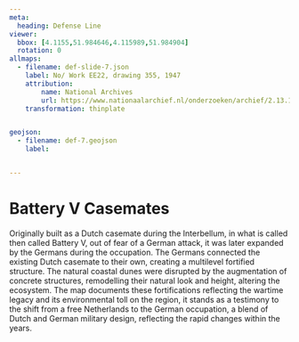 ```yaml
---
meta:
  heading: Defense Line
viewer:
  bbox: [4.1155,51.984646,4.115989,51.984904]
  rotation: 0
allmaps:
  - filename: def-slide-7.json
    label: No/ Work EE22, drawing 355, 1947
    attribution:
        name: National Archives
        url: https://www.nationaalarchief.nl/onderzoeken/archief/2.13.167/invnr/717/file/NL-HaNA_2.13.167_717_01?eadID=2.13.167&unitID=717&query=
    transformation: thinplate


geojson:
  - filename: def-7.geojson
    label:


---
```


# Battery V Casemates 

Originally built as a Dutch casemate during the Interbellum, in what is called then called Battery V, out of fear of a German attack, it was later expanded by the Germans during the occupation. The Germans connected the existing Dutch casemate to their own, creating a multilevel fortified structure.
The natural coastal dunes were disrupted by the augmentation of concrete structures, remodelling their natural look and height, altering the ecosystem. The map documents these fortifications reflecting the wartime legacy and its environmental toll on the region, it stands as a testimony to the shift from a free Netherlands to the German occupation, a blend of Dutch and German military design, reflecting the rapid changes within the years.